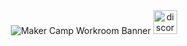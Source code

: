<div align="center">
<img alt="Maker Camp Workroom Banner" src="https://user-images.githubusercontent.com/13642582/202299829-fde20c1e-1b89-45be-a81d-df0a7125e625.jpg">
<a href="https://discord.gg/6FHtqfCaRX"><img alt="discord-plural" height="38" src="https://cdn.jsdelivr.net/npm/@intergrav/devins-badges@2/assets/compact/social/discord-plural_vector.svg"></a>
</div>
